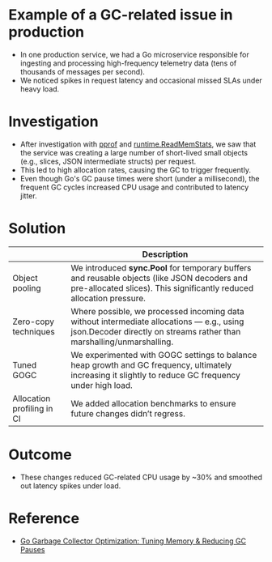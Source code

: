 # Example of a GC-related issue in production
- In one production service, we had a Go microservice responsible for ingesting and processing high-frequency telemetry data (tens of thousands of messages per second).
- We noticed spikes in request latency and occasional missed SLAs under heavy load.

# Investigation
- After investigation with [pprof](../Profiling/Readme.md) and [runtime.ReadMemStats](../Profiling/Readme.md), we saw that the service was creating a large number of short-lived small objects (e.g., slices, JSON intermediate structs) per request.
- This led to high allocation rates, causing the GC to trigger frequently.
- Even though Go's GC pause times were short (under a millisecond), the frequent GC cycles increased CPU usage and contributed to latency jitter.

# Solution

|                            | Description                                                                                                                                                           |
|----------------------------|-----------------------------------------------------------------------------------------------------------------------------------------------------------------------|
| Object pooling             | We introduced **sync.Pool** for temporary buffers and reusable objects (like JSON decoders and pre-allocated slices). This significantly reduced allocation pressure. |
| Zero-copy techniques       | Where possible, we processed incoming data without intermediate allocations — e.g., using json.Decoder directly on streams rather than marshalling/unmarshalling.     |
| Tuned GOGC                 | We experimented with GOGC settings to balance heap growth and GC frequency, ultimately increasing it slightly to reduce GC frequency under high load.                 |
| Allocation profiling in CI | We added allocation benchmarks to ensure future changes didn’t regress.                                                                                               |

# Outcome
- These changes reduced GC-related CPU usage by ~30% and smoothed out latency spikes under load.

# Reference
- [Go Garbage Collector Optimization: Tuning Memory & Reducing GC Pauses](https://medium.com/@jedwaltondev/deep-dive-into-gos-garbage-collector-tuning-memory-reducing-gc-pauses-e00c409f1d39)
